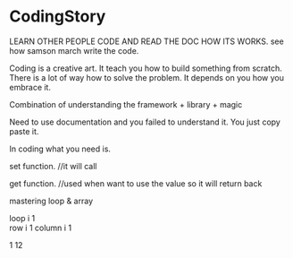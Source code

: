 # CodingStory

LEARN OTHER PEOPLE CODE AND READ THE DOC HOW ITS WORKS. see how samson march write the code.


Coding is a creative art. It teach you how to build something from scratch. There is a lot of way how to solve the problem. It depends 
on you how you embrace it.

Combination of understanding the framework + library + magic 


Need to use documentation and you failed to understand it. You just copy paste it. 

In coding what you need is.

set function.
//it will call

get function.
//used when want to use the value so it will return back

mastering loop & array

loop i 1                         
row  i 1
column i  1

1
12
